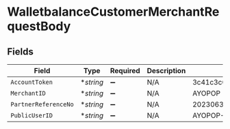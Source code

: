 # WalletbalanceCustomerMerchantRequestBody


## Fields

| Field                            | Type                             | Required                         | Description                      | Example                          |
| -------------------------------- | -------------------------------- | -------------------------------- | -------------------------------- | -------------------------------- |
| `AccountToken`                   | **string*                        | :heavy_minus_sign:               | N/A                              | 3c41c3c0d4034ca49b5f0db08dfa6d14 |
| `MerchantID`                     | **string*                        | :heavy_minus_sign:               | N/A                              | AYOPOP                           |
| `PartnerReferenceNo`             | **string*                        | :heavy_minus_sign:               | N/A                              | 20230630A00000000000000000000220 |
| `PublicUserID`                   | **string*                        | :heavy_minus_sign:               | N/A                              | AYOPOP-285FRVRWJ                 |